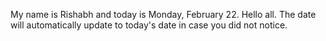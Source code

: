 My name is Rishabh and today is Monday, February 22. Hello all. The date will automatically update to today's date in case you did not notice.

